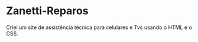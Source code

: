 # Zanetti-Reparos
 Criei um site de assistência técnica para celulares e Tvs usando o HTML e o CSS.
